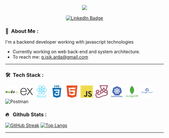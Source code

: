 
<p align="center"><img src="https://media.giphy.com/media/QNFhOolVeCzPQ2Mx85/giphy.gif" width="100"/></p>
<p align="center">
<a href="https://www.linkedin.com/in/arda-i%C5%9F%C4%B1k-8a17a8237/"><img src="https://img.shields.io/badge/LinkedIn-blue?style=for-the-badge&logo=linkedin&logoColor=white" alt="LinkedIn Badge"></a>
</p>
<p align="center">
</p>


### :eyes:	 &nbsp;About Me :

I'm a backend developer working with javascript technologies

- Currently working on web back-end and system architecture.
- To reach me: g.isik.arda@gmail.com

---
### 🛠 &nbsp;Tech Stack :

<p>
<img src="https://github.com/devicons/devicon/blob/master/icons/nodejs/nodejs-original-wordmark.svg" title="NodeJS" alt="NodeJS" width="40" height="40"/>&nbsp;
<img src="https://github.com/devicons/devicon/blob/master/icons/express/express-original.svg" title="ExpressJS" alt="ExpressJS" width="40" height="40"/>&nbsp;
<img src="https://github.com/devicons/devicon/blob/master/icons/react/react-original-wordmark.svg" title="React" alt="React" width="40" height="40"/>&nbsp;
<img src="https://github.com/devicons/devicon/blob/master/icons/css3/css3-plain-wordmark.svg"  title="CSS3" alt="CSS" width="40" height="40"/>&nbsp;
<img src="https://github.com/devicons/devicon/blob/master/icons/html5/html5-original.svg" title="HTML5" alt="HTML" width="40" height="40"/>&nbsp;
<img src="https://github.com/devicons/devicon/blob/master/icons/javascript/javascript-original.svg" title="JavaScript" alt="JavaScript" width="40" height="40"/>&nbsp;
<img src="https://github.com/devicons/devicon/blob/master/icons/jest/jest-plain.svg" title="Jest" alt="Jest" width="40" height="40"/>&nbsp;
<img src="https://github.com/devicons/devicon/blob/master/icons/kubernetes/kubernetes-plain-wordmark.svg" title="Kubernetes" alt="Kubernetes" width="40" height="40"/>&nbsp;
<img src="https://github.com/devicons/devicon/blob/master/icons/mongodb/mongodb-plain-wordmark.svg" title="MongoDB" alt="MongoDB" width="40" height="40"/>&nbsp;
 <img src="https://github.com/devicons/devicon/blob/master/icons/googlecloud/googlecloud-plain-wordmark.svg" title="GoogleCloud" alt="GoogleCloud" width="40" height="40"/>&nbsp;
<img src="https://www.vectorlogo.zone/logos/getpostman/getpostman-icon.svg" title="Postman"  alt="Postman" width="40" height="40"/>&nbsp;
</p>


### 🔥 &nbsp; Github Stats :
[![GitHub Streak](https://streak-stats.demolab.com?user=Spirolina&theme=radical&hide_border=true)](https://git.io/streak-stats)
[![Top Langs](https://github-readme-stats.vercel.app/api/top-langs/?username=Spirolina&layout=compact&theme=radical&hide_border=true)](https://github.com/Spirolina/github-readme-stats)

---
<p align="center"><img src="https://komarev.com/ghpvc/?username=Spirolina&style=flat-square&color=blue" alt=""></p>


